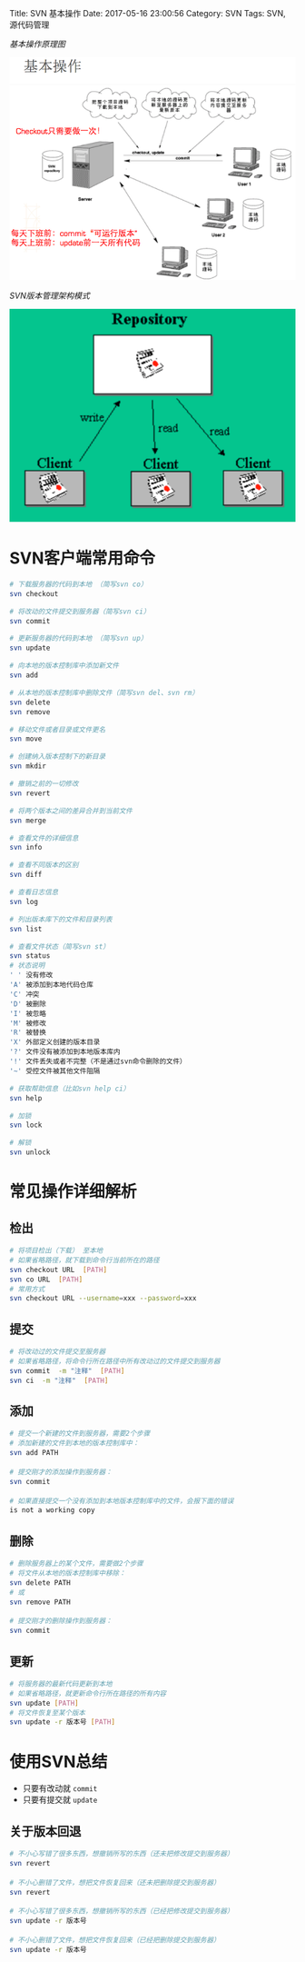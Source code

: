 Title: SVN 基本操作
Date: 2017-05-16 23:00:56
Category: SVN
Tags: SVN, 源代码管理

*基本操作原理图*

![](../assets/images/SVN/基本操作.png)

*SVN版本管理架构模式*

![](../assets/images/SVN/SVN架构示意图.png)

SVN客户端常用命令
===============

```bash
# 下载服务器的代码到本地 （简写svn co）
svn checkout
```

```bash
# 将改动的文件提交到服务器（简写svn ci）
svn commit
```

```bash
# 更新服务器的代码到本地 （简写svn up）
svn update
```

```bash
# 向本地的版本控制库中添加新文件
svn add
```

```bash
# 从本地的版本控制库中删除文件（简写svn del、svn rm）
svn delete
svn remove
```

```bash
# 移动文件或者目录或文件更名
svn move
```

```bash
# 创建纳入版本控制下的新目录
svn mkdir
```

```bash
# 撤销之前的一切修改
svn revert
```

```bash
# 将两个版本之间的差异合并到当前文件
svn merge
```

```bash
# 查看文件的详细信息
svn info
```

```bash
# 查看不同版本的区别
svn diff
```

```bash
# 查看日志信息
svn log
```

```bash
# 列出版本库下的文件和目录列表
svn list
```

```bash
# 查看文件状态（简写svn st）
svn status
# 状态说明
' ' 没有修改
'A' 被添加到本地代码仓库
'C' 冲突
'D' 被删除
'I' 被忽略
'M' 被修改
'R' 被替换
'X' 外部定义创建的版本目录
'?' 文件没有被添加到本地版本库内
'!' 文件丢失或者不完整（不是通过svn命令删除的文件）
'~' 受控文件被其他文件阻隔
```

```bash
# 获取帮助信息（比如svn help ci）
svn help
```

```bash
# 加锁
svn lock
```

```bash
# 解锁
svn unlock
```

常见操作详细解析
=============

## 检出

```bash
# 将项目检出（下载） 至本地
# 如果省略路径，就下载到命令行当前所在的路径
svn checkout URL  [PATH]
svn co URL  [PATH]
# 常用方式
svn checkout URL --username=xxx --password=xxx
```

## 提交

```bash
# 将改动过的文件提交至服务器
# 如果省略路径，将命令行所在路径中所有改动过的文件提交到服务器
svn commit  -m "注释"  [PATH]
svn ci  -m "注释"  [PATH]
```

## 添加

```bash
# 提交一个新建的文件到服务器，需要2个步骤
# 添加新建的文件到本地的版本控制库中：
svn add PATH

# 提交刚才的添加操作到服务器：
svn commit

# 如果直接提交一个没有添加到本地版本控制库中的文件，会报下面的错误
is not a working copy
```

## 删除

```bash
# 删除服务器上的某个文件，需要做2个步骤
# 将文件从本地的版本控制库中移除：
svn delete PATH
# 或
svn remove PATH

# 提交刚才的删除操作到服务器：
svn commit
```

## 更新

```bash
# 将服务器的最新代码更新到本地
# 如果省略路径，就更新命令行所在路径的所有内容
svn update [PATH]
# 将文件恢复至某个版本
svn update -r 版本号 [PATH]
```

使用SVN总结
==========

* 只要有改动就 `commit`
* 只要有提交就 `update`

## 关于版本回退

```bash
# 不小心写错了很多东西，想撤销所写的东西（还未把修改提交到服务器）
svn revert

# 不小心删错了文件，想把文件恢复回来（还未把删除提交到服务器）
svn revert

# 不小心写错了很多东西，想撤销所写的东西（已经把修改提交到服务器）
svn update -r 版本号

# 不小心删错了文件，想把文件恢复回来（已经把删除提交到服务器）
svn update -r 版本号
```



